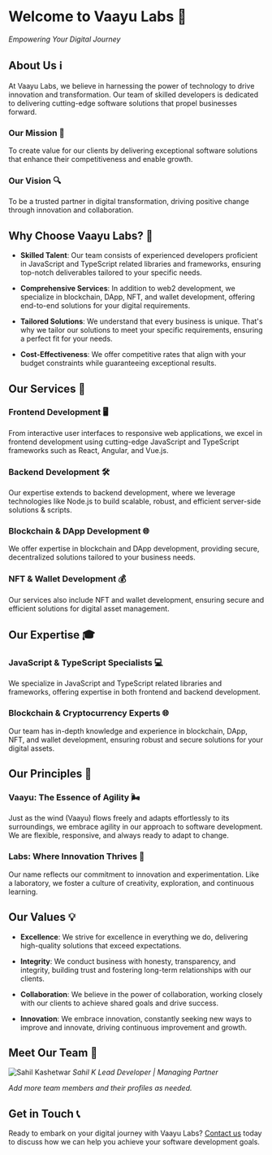 # Welcome to Vaayu Labs 🚀

*Empowering Your Digital Journey*

## About Us ℹ️

At Vaayu Labs, we believe in harnessing the power of technology to drive innovation and transformation. Our team of skilled developers is dedicated to delivering cutting-edge software solutions that propel businesses forward.

### Our Mission 🎯

To create value for our clients by delivering exceptional software solutions that enhance their competitiveness and enable growth.

### Our Vision 🔍

To be a trusted partner in digital transformation, driving positive change through innovation and collaboration.

## Why Choose Vaayu Labs? 🤔

- **Skilled Talent**: Our team consists of experienced developers proficient in JavaScript and TypeScript related libraries and frameworks, ensuring top-notch deliverables tailored to your specific needs.

- **Comprehensive Services**: In addition to web2 development, we specialize in blockchain, DApp, NFT, and wallet development, offering end-to-end solutions for your digital requirements.

- **Tailored Solutions**: We understand that every business is unique. That's why we tailor our solutions to meet your specific requirements, ensuring a perfect fit for your needs.

- **Cost-Effectiveness**: We offer competitive rates that align with your budget constraints while guaranteeing exceptional results.

## Our Services 💼

### Frontend Development 🖥️

From interactive user interfaces to responsive web applications, we excel in frontend development using cutting-edge JavaScript and TypeScript frameworks such as React, Angular, and Vue.js.

### Backend Development 🛠️

Our expertise extends to backend development, where we leverage technologies like Node.js to build scalable, robust, and efficient server-side solutions & scripts.

### Blockchain & DApp Development 🌐

We offer expertise in blockchain and DApp development, providing secure, decentralized solutions tailored to your business needs.

### NFT & Wallet Development 💰

Our services also include NFT and wallet development, ensuring secure and efficient solutions for digital asset management.

## Our Expertise 🎓

### JavaScript & TypeScript Specialists 💻

We specialize in JavaScript and TypeScript related libraries and frameworks, offering expertise in both frontend and backend development.

### Blockchain & Cryptocurrency Experts 🌐

Our team has in-depth knowledge and experience in blockchain, DApp, NFT, and wallet development, ensuring robust and secure solutions for your digital assets.

## Our Principles 🌟

### Vaayu: The Essence of Agility 🌬️

Just as the wind (Vaayu) flows freely and adapts effortlessly to its surroundings, we embrace agility in our approach to software development. We are flexible, responsive, and always ready to adapt to change.

### Labs: Where Innovation Thrives 🧪

Our name reflects our commitment to innovation and experimentation. Like a laboratory, we foster a culture of creativity, exploration, and continuous learning.

## Our Values 💡

- **Excellence**: We strive for excellence in everything we do, delivering high-quality solutions that exceed expectations.
  
- **Integrity**: We conduct business with honesty, transparency, and integrity, building trust and fostering long-term relationships with our clients.
  
- **Collaboration**: We believe in the power of collaboration, working closely with our clients to achieve shared goals and drive success.
  
- **Innovation**: We embrace innovation, constantly seeking new ways to improve and innovate, driving continuous improvement and growth.

## Meet Our Team 👥

![Sahil Kashetwar](./../assets/sahil.jpg)
*Sahil K*
*Lead Developer | Managing Partner*

*Add more team members and their profiles as needed.*

## Get in Touch 📞

Ready to embark on your digital journey with Vaayu Labs? [Contact us](#contact) today to discuss how we can help you achieve your software development goals.
